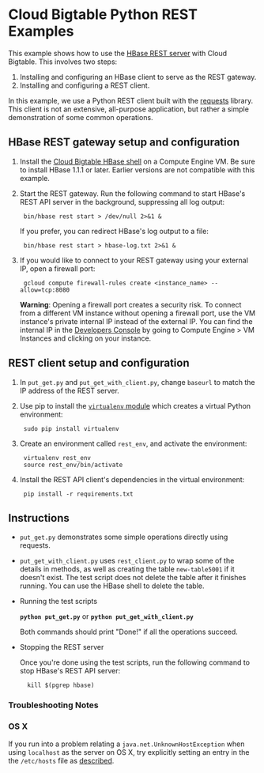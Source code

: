 # Cloud Bigtable Python REST Examples

This example shows how to use the [HBase REST
server](http://hbase.apache.org/book.html#_rest) with Cloud Bigtable. This
involves two steps:

1. Installing and configuring an HBase client to serve as the REST gateway.
1. Installing and configuring a REST client.

In this example, we use a Python REST client built with the
[requests](http://docs.python-requests.org/en/latest/) library. This client is
not an extensive, all-purpose application, but rather a simple demonstration of
some common operations.

## HBase REST gateway setup and configuration

1. Install the [Cloud Bigtable HBase
shell](https://cloud.google.com/bigtable/docs/installing-hbase-shell) on a
Compute Engine VM. Be sure to install HBase 1.1.1 or later. Earlier versions are
not compatible with this example.

1. Start the REST gateway. Run the following command to start HBase's REST API
server in the background, suppressing all log output:

        bin/hbase rest start > /dev/null 2>&1 &

    If you prefer, you can redirect HBase's log output to a file:

        bin/hbase rest start > hbase-log.txt 2>&1 &

1. If you would like to connect to your REST gateway using your external IP,
open a firewall port:

        gcloud compute firewall-rules create <instance_name> --allow=tcp:8080

    **Warning**: Opening a firewall port creates a security risk. To connect
    from a different VM instance without opening a firewall port, use the VM
    instance's private internal IP instead of the external IP. You can find the
    internal IP in the [Developers
    Console](https://console.developer.google.com) by going to Compute Engine >
    VM Instances and clicking on your instance.

## REST client setup and configuration

1. In `put_get.py` and `put_get_with_client.py`, change `baseurl` to match the IP
address of the REST server.

1. Use pip to install the [`virtualenv` module](https://virtualenv.pypa.io/)
which creates a virtual Python environment:

        sudo pip install virtualenv

1. Create an environment called `rest_env`, and activate the environment:

        virtualenv rest_env
        source rest_env/bin/activate

1. Install the REST API client's dependencies in the virtual environment:

        pip install -r requirements.txt

## Instructions

* `put_get.py` demonstrates some simple operations directly using requests.

* `put_get_with_client.py` uses `rest_client.py` to wrap some of the details
in methods, as well as creating the table `new-table5001` if it doesn't exist.
The test script does not delete the table after it finishes running. You can
use the HBase shell to delete the table.

* Running the test scripts

    **`python put_get.py`** or **`python put_get_with_client.py`**

    Both commands should print "Done!" if all the operations succeed.

* Stopping the REST server

    Once you're done using the test scripts, run the following command to stop
    HBase's REST API server:

        kill $(pgrep hbase)

### Troubleshooting Notes

### OS X
If you run into a problem relating a `java.net.UnknownHostException` when
using `localhost` as the server on OS X, try explicitly setting an entry in the
the `/etc/hosts` file as [described](https://groups.google.com/forum/#!topic/h2-database/DuIlTLN5KOo).
